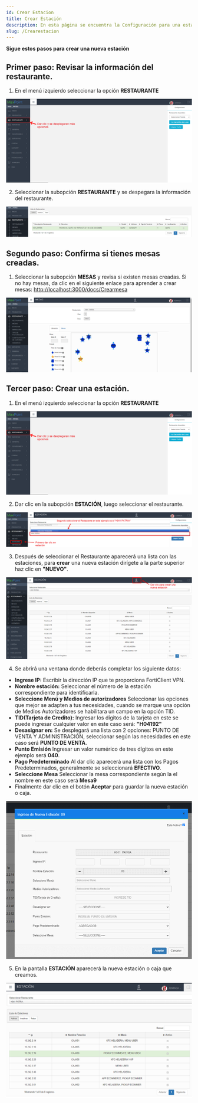 ```yaml
---
id: Crear Estacion
title: Crear Estación
description: En esta página se encuentra la Configuración para una estación
slug: /Crearestacion
---
```



 **Sigue estos pasos para crear una nueva estación**

## Primer paso: Revisar la información del restaurante.

1. En el menú izquierdo seleccionar la opción **RESTAURANTE**

![Seleccionar Cadena](../../img/Menu-Izquierdo-Restaurante.png)

2. Seleccionar la subopción **RESTAURANTE** y se despegara la información del restaurante.

 ![Submenu Restaurante](../../img/Subopcion-Restaurante.png)  

## Segundo paso: Confirma si tienes mesas creadas.

1. Seleccionar la subopción **MESAS** y revisa si existen mesas creadas. Si no hay mesas, da clic en el siguiente enlace para aprender a crear mesas: [http://localhost:3000/docs/Crearmesa](http://localhost:3000/docs/Crearmesa)

![Verificar Mesas](../../img/VerificacionMesas.png)

## Tercer paso: Crear una estación.

1. En el menú izquierdo seleccionar la opción **RESTAURANTE**

![Menú-Estación](../../img/Menu-Izquierdo-Restaurante.png)

2. Dar clic en la subopción **ESTACIÓN**, luego seleccionar el restaurante.

![Estaciones existentes](../../img/Subopcion-Estacion-C.png)

3. Después de seleccionar el Restaurante aparecerá una lista con las estaciones, para **crear** una nueva estación dirígete a la parte superior haz clic en **"NUEVO"**.

![Crear-Estación](../../img/Crear-Estacion.png)

4. Se abrirá una ventana donde deberás completar los siguiente datos:
- **Ingrese IP:** Escribir la dirección IP que te proporciona  FortiClient VPN.
- **Nombre estación:** Seleccionar el número de la estación correspondiente para identificarla.
- **Seleccione Menú y Medios de autorizadores** Seleccionar las opciones que mejor se adapten a tus necesidades, cuando se marque una opción de Medios Autorizadores se habilitara un campo en la opción TID.
- **TID(Tarjeta de Credito):** Ingresar los dígitos de la tarjeta en este se puede ingresar cualquier valor en este caso será: **"H04192"**
- **Desasignar en:** Se desplegará una lista con 2 opciones: PUNTO DE VENTA Y ADMINISTRACIÓN, seleccionar según las necesidades en este caso será **PUNTO DE VENTA**.
- **Punto Emisión** Ingresar un valor numérico de tres dígitos en este ejemplo será **040**.
- **Pago Predeterminado** Al dar clic aparecerá una lista con los Pagos Predeterminados, generalmente se seleccionará **EFECTIVO**.
- **Seleccione Mesa** Seleccionar la mesa correspondiente según la el nombre  en este caso será **Mesa9**
- Finalmente dar clic en el botón **Aceptar** para guardar la nueva estación o caja.

![Marcar y siguiente](../../img/MODIFICAR.gif)

5. En la pantalla **ESTACIÓN** aparecerá la nueva estación o caja que creamos.

![Estación-Creada](../../img/Estacion-Creada.png)
